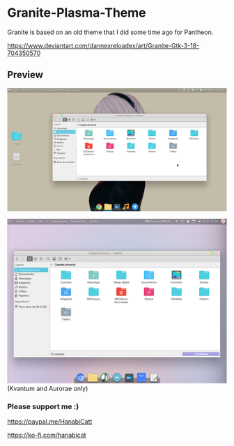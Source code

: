 # Granite-Plasma-Theme
Granite is based on an old theme that I did some time ago for Pantheon.

https://www.deviantart.com/dannexreloadex/art/Granite-Gtk-3-18-704350570


## Preview
![Granite Theme](https://github.com/cheshirecatt/Granite-Plasma-Theme/blob/master/Screenshot%20-%2001.png)

![Granite Theme](https://github.com/cheshirecatt/Granite-Plasma-Theme/blob/master/Screenshot%20-%2002.png)
(Kvantum and Aurorae only)


### Please support me :)

https://paypal.me/HanabiCatt

https://ko-fi.com/hanabicat
